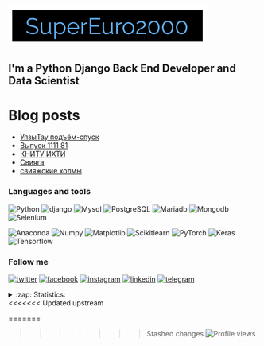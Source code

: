 [![Header](https://github.com/SuperEuro2000/SuperEuro2000/blob/main/assets/logo400*80.png)](https://supereuro2000.com/)

## I'm a Python Django Back End Developer and Data Scientist

# Blog posts
<!-- YOUTUBE:START -->
- [УязыТау подъём-спуск](https://www.youtube.com/watch?v=cJavT6-4_yE)
- [Выпуск 1111 81](https://www.youtube.com/watch?v=1uyc35dyPrQ)
- [КНИТУ ИХТИ](https://www.youtube.com/watch?v=Y-CiGGL9MWQ)
- [Свияга](https://www.youtube.com/watch?v=ezi9IxaTAaI)
- [свияжские холмы](https://www.youtube.com/watch?v=cquxSuI6NSg)
<!-- YOUTUBE:END -->

### Languages and tools

![Python](https://img.shields.io/badge/-Python-<COLOR>?style=plastic&logo=Python)
![django](https://img.shields.io/badge/-django-<COLOR>?style=plastic&logo=django)
![Mysql](https://img.shields.io/badge/-Mysql-<COLOR>?style=plastic&logo=Mysql)
![PostgreSQL](https://img.shields.io/badge/-PostgreSQL-<COLOR>?style=plastic&logo=PostgreSQL)
![Mariadb](https://img.shields.io/badge/-Mariadb-<COLOR>?style=plastic&logo=Mariadb)
![Mongodb](https://img.shields.io/badge/-Mongodb-<COLOR>?style=plastic&logo=Mongodb)
![Selenium](https://img.shields.io/badge/-Selenium-<COLOR>?style=plastic&logo=Selenium)

![Anaconda](https://img.shields.io/badge/-Anaconda-<COLOR>?style=plastic&logo=Anaconda)
![Numpy](https://img.shields.io/badge/-Numpy-<COLOR>?style=plastic&logo=Numpy)
![Matplotlib](https://img.shields.io/badge/-Matplotlib-<COLOR>?style=plastic&logo=Matplotlib)
![Scikitlearn](https://img.shields.io/badge/-Scikitlearn-<COLOR>?style=plastic&logo=Scikitlearn)
![PyTorch](https://img.shields.io/badge/-PyTorch-<COLOR>?style=plastic&logo=PyTorch)
![Keras](https://img.shields.io/badge/-Keras-<COLOR>?style=plastic&logo=Keras)
![Tensorflow](https://img.shields.io/badge/-Tensorflow-<COLOR>?style=plastic&logo=Tensorflow)

### Follow me

[![twitter](https://img.shields.io/badge/-twitter-<COLOR>?style=plastic&logo=twitter)](https://twitter.com/SuperEuro2000)
[![facebook](https://img.shields.io/badge/-facebook-<COLOR>?style=plastic&logo=facebook)](https://www.facebook.com/SuperEuro2000)
[![instagram](https://img.shields.io/badge/-instagram-<COLOR>?style=plastic&logo=instagram)](https://www.instagram.com/supereuro2000/)
[![linkedin](https://img.shields.io/badge/-linkedin-<COLOR>?style=plastic&logo=linkedin)](https://www.linkedin.com/in/supereuro2000/)
[![telegram](https://img.shields.io/badge/-telegram-<COLOR>?style=plastic&logo=telegram)](https://t.me/SuperEuro2000)

<details>
    <summary>:zap: Statistics:</summary>
    <img align="left" alt="codeSTACKr's GitHub Stats" src="https://github-readme-stats.vercel.app/api?username=SuperEuro2000&show_icons=true&theme=dracula)](https://github.com/SuperEuro2000/github-readme-stats)" />
</details>
<<<<<<< Updated upstream

=======
>>>>>>> Stashed changes
![Profile views](https://komarev.com/ghpvc/?username=supereuro2000)